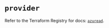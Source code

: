 # `provider`

Refer to the Terraform Registry for docs: [`azuread`](https://registry.terraform.io/providers/hashicorp/azuread/2.53.1/docs).
